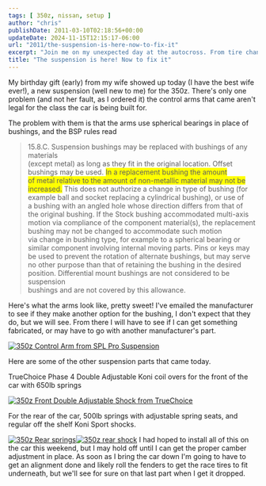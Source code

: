 ```yaml
---
tags: [ 350z, nissan, setup ]
author: "chris"
publishDate: 2011-03-10T02:18:56+00:00
updateDate: 2024-11-15T12:15:17-06:00
url: "2011/the-suspension-is-here-now-to-fix-it"
excerpt: "Join me on my unexpected day at the autocross. From tire changes to timing issues, enjoy the thrill of racing and celebrate a top-10 finish."
title: "The suspension is here! Now to fix it"
---
```


My birthday gift (early) from my wife showed up today (I have the best wife ever!), a new suspension (well new to me) for the 350z. There's only one problem (and not her fault, as I ordered it) the control arms that came aren't legal for the class the car is being built for.

The problem with them is that the arms use spherical bearings in place of bushings, and the BSP rules read   
<blockquote>   15.8.C. Suspension bushings may be replaced with bushings of any materials      <br />(except metal) as long as they fit in the original location. Offset       <br />bushings may be used. <font style="background-color: #ffff00">In a replacement bushing the amount        <br />of metal relative to the amount of non-metallic material may not be         <br />increased.</font> This does not authorize a change in type of bushing (for       <br />example ball and socket replacing a cylindrical bushing), or use of       <br />a bushing with an angled hole whose direction differs from that of       <br />the original bushing. If the Stock bushing accommodated multi-axis       <br />motion via compliance of the component material(s), the replacement       <br />bushing may not be changed to accommodate such motion       <br />via change in bushing type, for example to a spherical bearing or       <br />similar component involving internal moving parts. Pins or keys may       <br />be used to prevent the rotation of alternate bushings, but may serve       <br />no other purpose than that of retaining the bushing in the desired       <br />position. Differential mount bushings are not considered to be suspension       <br />bushings and are not covered by this allowance. </blockquote>  

Here's what the arms look like, pretty sweet! I've emailed the manufacturer to see if they make another option for the bushing, I don't expect that they do, but we will see. From there I will have to see if I can get something fabricated, or may have to go with another manufacturer's part.

<a title="350z Control Arm from SPL Pro Suspension" href="https://www.flickr.com/photos/17726343@N00/5513796701/"><img border="0" alt="350z Control Arm from SPL Pro Suspension" src="https://static.flickr.com/5293/5513796701_f2ee5a4d25.jpg" /></a>

Here are some of the other suspension parts that came today.

TrueChoice Phase 4 Double Adjustable Koni coil overs for the front of the car with 650lb springs

<a title="350z Front Double Adjustable Shock from TrueChoice" href="https://www.flickr.com/photos/17726343@N00/5514392224/"><img border="0" alt="350z Front Double Adjustable Shock from TrueChoice" src="https://static.flickr.com/5097/5514392224_2477fc61af_m.jpg" /></a>

For the rear of the car, 500lb springs with adjustable spring seats, and regular off the shelf Koni Sport shocks.

<a title="350z Rear springs" href="https://www.flickr.com/photos/17726343@N00/5513796525/"><img border="0" alt="350z Rear springs" src="https://static.flickr.com/5015/5513796525_a5ac164195_m.jpg" /></a><a title="350z rear shock" href="https://www.flickr.com/photos/17726343@N00/5514392412/"><img border="0" alt="350z rear shock" src="https://static.flickr.com/5212/5514392412_07144deee9_m.jpg" /></a>      I had hoped to install all of this on the car this weekend, but I may hold off until I can get the proper camber adjustment in place. As soon as I bring the car down I'm going to have to get an alignment done and likely roll the fenders to get the race tires to fit underneath, but we'll see for sure on that last part when I get it dropped.

